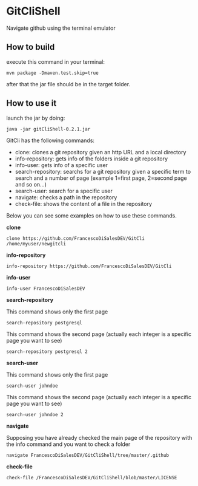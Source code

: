 # GitCliShell

Navigate github using the terminal emulator

## How to build
execute this command in your terminal:
 ``` 
mvn package -Dmaven.test.skip=true
 
 ```
after that the jar file should be in the target folder.

## How to use it

launch the jar by doing:
 ``` 
java -jar gitCliShell-0.2.1.jar
 
 ```

GitCli has the following commands:
 - clone: clones a git repository given an http URL and a local directory
 - info-repository: gets info of the folders inside a git repository
 - info-user: gets info of a specific user
 - search-repository: searchs for a git repository given a specific term to search and a number of page (example 1=first page, 2=second page and so on...)
 - search-user: search for a specific user
 - navigate: checks a path in the repository
 - check-file: shows the content of a file in the repository
 
 Below you can see some examples on how to use these commands.
 
 **clone**
 
 ``` 
 clone https://github.com/FrancescoDiSalesDEV/GitCli /home/myuser/newgitcli
 
 ```
 
  **info-repository**
 
 ``` 
 info-repository https://github.com/FrancescoDiSalesDEV/GitCli 
 
 ```
  **info-user**
 
 ``` 
 info-user FrancescoDiSalesDEV
 
 ```
 
  **search-repository**
  
 This command shows only the first page
 ``` 
search-repository postgresql 
 
 ```
 This command shows the second page (actually each integer is a specific page you want to see)
 
 ``` 
search-repository postgresql 2
 
 ```

**search-user**
  
 This command shows only the first page
 ``` 
search-user johndoe
 
 ```
 This command shows the second page (actually each integer is a specific page you want to see)
 
 ``` 
search-user johndoe 2
 
 ```
  
  **navigate**
  
  Supposing you have already checked the main page of the repository with the info command and you want to check a folder
   
   ``` 
navigate FrancescoDiSalesDEV/GitCliShell/tree/master/.github
 
 ```
 
 **check-file**
 
``` 
check-file /FrancescoDiSalesDEV/GitCliShell/blob/master/LICENSE
 
 ```
